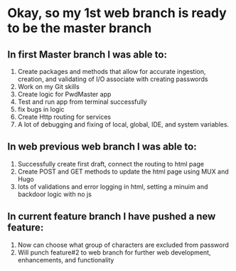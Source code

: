 <h1>Okay, so my 1st web branch is ready to be the master branch</h1>

<h2>In first Master branch I was able to: </h2>
<ol>
<li>Create packages and methods that allow for accurate ingestion, creation, and validating of I/O associate with creating passwords</li>
<li>Work on my Git skills</li>
<li>Create logic for PwdMaster app</li>
<li>Test and run app from terminal successfully</li>
<li>fix bugs in logic</li>
<li>Create Http routing for services</li>
<li>A lot of debugging and fixing of local, global, IDE, and system variables.</li>
</ol>
<h2>In web previous web branch I was able to:</h2>
<ol>
<li>Successfully create first draft, connect the routing to html page</li>
<li>Create POST and GET methods to update the html page using MUX and Hugo</li>
<li>lots of validations and error logging in html, setting a minuim and backdoor logic with no js </li>
</ol>

<h2>In current feature branch I have pushed a new feature:</h2>
<ol>
<li>Now can choose what group of characters are excluded from password</li>
<li> Will punch feature#2 to web branch for further web development, enhancements, and functionality</li>
</ol>
